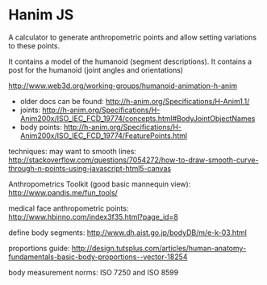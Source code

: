 # Hanim JS

A calculator to generate anthropometric points and allow setting variations to these points.

It contains a model of the humanoid (segment descriptions).
It contains a post for the humanoid (joint angles and orientations)

http://www.web3d.org/working-groups/humanoid-animation-h-anim
  - older docs can be found: http://h-anim.org/Specifications/H-Anim1.1/
  - joints: http://h-anim.org/Specifications/H-Anim200x/ISO_IEC_FCD_19774/concepts.html#BodyJointObjectNames
  - body points: http://h-anim.org/Specifications/H-Anim200x/ISO_IEC_FCD_19774/FeaturePoints.html

techniques:
  may want to smooth lines: http://stackoverflow.com/questions/7054272/how-to-draw-smooth-curve-through-n-points-using-javascript-html5-canvas

Anthropometrics Toolkit
  (good basic mannequin view): http://www.pandis.me/fun_tools/

medical face anthropometric points:
http://www.hbinno.com/index3f35.html?page_id=8

define body segments: http://www.dh.aist.go.jp/bodyDB/m/e-k-03.html

proportions guide: http://design.tutsplus.com/articles/human-anatomy-fundamentals-basic-body-proportions--vector-18254

body measurement norms: ISO 7250 and ISO 8599
